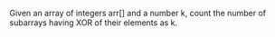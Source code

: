 Given an array of integers arr[] and a number k, count the number of subarrays having XOR of their elements as k.
